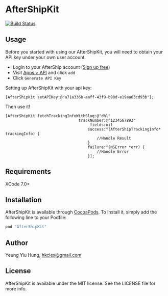 # AfterShipKit

[![Build Status](https://travis-ci.org/darkcl/ZHyL0bdqoEa-OGnevHYlwg.svg?branch=master)](https://travis-ci.org/darkcl/ZHyL0bdqoEa-OGnevHYlwg)

## Usage

Before you started with using our AfterShipKit, you will need to obtain your API key under your own user account.

* Login to your AfterShip account ([Sign up free](https://www.aftership.com/signup))
* Visit [Apps > API](https://www.aftership.com/apps/api) and click `add`
* Click `Generate API Key`

Setting up AfterShipKit with your api key:

```objc
[AfterShipKit setAPIKey:@"a71a336b-aaff-43f9-b98d-e19aa83cd93b"];
```

Then use it!

```objc
[AfterShipKit fetchTrackingInfoWithSlug:@"dhl"
                                trackNumber:@"1234567893"
                                     fields:nil
                                    success:^(AfterShipTrackingInfo* trackingInfo) {
                                        //Handle Result 
                                    }
                                    failure:^(NSError *err) {
                                        //Handle Error
                                    }];
```

## Requirements
XCode 7.0+

## Installation

AfterShipKit is available through [CocoaPods](http://cocoapods.org). To install
it, simply add the following line to your Podfile:

```ruby
pod "AfterShipKit"
```

## Author

Yeung Yiu Hung, hkclex@gmail.com

## License

AfterShipKit is available under the MIT license. See the LICENSE file for more info.
